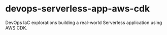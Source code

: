 # devops-serverless-app-aws-cdk
DevOps IaC explorations building a real-world Serverless application using AWS CDK.
